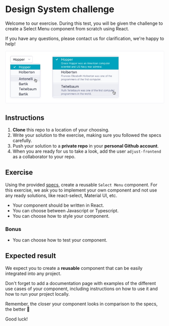 # Design System challenge

Welcome to our exercise. During this test, you will be given the challenge to create a Select Menu component from scratch using React.

If you have any questions, please contact us for clarification, we're happy to help!

![Select Menu](select-menu.jpg)

## Instructions

1. **Clone** this repo to a location of your choosing.
2. Write your solution to the exercise, making sure you followed the specs carefully.
3. Push your solution to a **private repo** in your **personal Github account**.
4. When you are ready for us to take a look, add the user `adjust-frontend` as a collaborator to your repo.

## Exercise

Using the provided [specs](specs.png), create a reusable `Select Menu` component. For this exercise, we ask you to implement your own component and not use any ready solutions, like react-select, Material UI, etc.

- Your component should be written in React.
- You can choose between Javascript or Typescript.
- You can choose how to style your component.

### Bonus

- You can choose how to test your component.

## Expected result

We expect you to create a **reusable** component that can be easily integrated into any project.

Don't forget to add a documentation page with examples of the different use cases of your component, including instructions on how to use it and how to run your project locally.

Remember, the closer your component looks in comparison to the specs, the better 🙂

Good luck!
